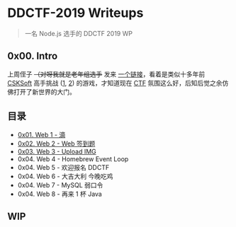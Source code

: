 # DDCTF-2019 Writeups
> 一名 Node.js 选手的 DDCTF 2019 WP

## 0x00. Intro
上周侄子 ~~（对呀我就是老年组选手~~ 发来 [一个链接](https://ddctf.didichuxing.com/)，看着是类似十多年前 [CSKSoft](http://www.csksoft.net) 高手挑战 ([1](http://www.csksoft.net/netcompet1/game1.htm), [2](http://www.csksoft.net/NetCompet2/)) 的游戏，才知道现在 [CTF](https://en.wikipedia.org/wiki/Capture_the_flag#Computer_security) 氛围这么好，后知后觉之余仿佛打开了新世界的大门。

## 目录
- [0x01. Web 1 - 滴](./web/1/readme.md)
- [0x02. Web 2 - Web 签到题](./web/2/readme.md)
- [0x03. Web 3 - Upload IMG](./web/3/readme.md)
- 0x04. Web 4 - Homebrew Event Loop
- 0x04. Web 5 - 欢迎报名 DDCTF
- 0x04. Web 6 - 大吉大利 今晚吃鸡
- 0x04. Web 7 - MySQL 弱口令
- 0x04. Web 8 - 再来 1 杯 Java

## WIP
